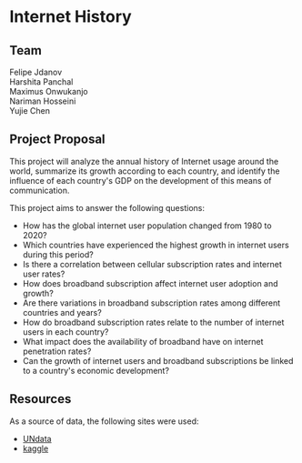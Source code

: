 # Internet History

## Team
Felipe Jdanov<br/>
Harshita Panchal<br/>
Maximus Onwukanjo<br/>
Nariman Hosseini<br/>
Yujie Chen<br/>
 
## Project Proposal
This project will analyze the annual history of Internet usage around the world, summarize its growth according to each country, and identify the influence of each country's GDP on the development of this means of communication.

This project aims to answer the following questions:

* How has the global internet user population changed from 1980 to 2020?
* Which countries have experienced the highest growth in internet users during this period?
* Is there a correlation between cellular subscription rates and internet user rates?
* How does broadband subscription affect internet user adoption and growth?
* Are there variations in broadband subscription rates among different countries and years?
* How do broadband subscription rates relate to the number of internet users in each country?
* What impact does the availability of broadband have on internet penetration rates?
* Can the growth of internet users and broadband subscriptions be linked to a country's economic development?

## Resources
As a source of data, the following sites were used:
* [UNdata](https://data.un.org/Data.aspx?d=SNAAMAf=grID%3A101%3BcurrID%3AUSD%3BpcFlag%3A1)
* [kaggle](https://www.kaggle.com/datasets/ashishraut64/internet-users)
